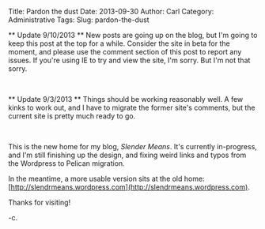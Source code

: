 Title: Pardon the dust
Date: 2013-09-30
Author: Carl
Category: Administrative
Tags:
Slug: pardon-the-dust

** Update 9/10/2013 ** New posts are going up on the blog, but I'm going to keep this post at the top for a while. Consider the site in beta for the moment, and please use the comment section of this post to report any issues. If you're using IE to try and view the site, I'm sorry. But I'm not that sorry.

<br>

** Update 9/3/2013 ** Things should be working reasonably well. A few kinks to work out, and I have to migrate the former site's comments, but the current site is pretty much ready to go.

<br>

This is the new home for my blog, *Slender Means*. It's currently in-progress, and I'm still finishing up the design, and fixing weird links and typos from the Wordpress to Pelican migration.

In the meantime, a more usable version sits at the old home: [http://slendrmeans.wordpress.com](http://slendrmeans.wordpress.com).

Thanks for visiting!

-c.
